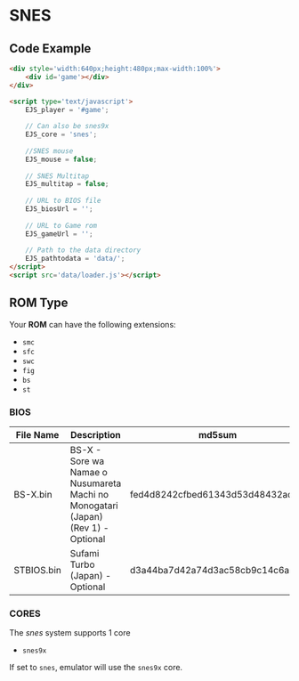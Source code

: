 # SNES

## Code Example

```html
<div style='width:640px;height:480px;max-width:100%'>
    <div id='game'></div>
</div>

<script type='text/javascript'>
    EJS_player = '#game';
    
    // Can also be snes9x
    EJS_core = 'snes';
    
    //SNES mouse
    EJS_mouse = false; 
    
    // SNES Multitap
    EJS_multitap = false; 
    
    // URL to BIOS file
    EJS_biosUrl = '';
    
    // URL to Game rom
    EJS_gameUrl = '';
    
    // Path to the data directory
    EJS_pathtodata = 'data/';
</script>
<script src='data/loader.js'></script>
```

## ROM Type

Your **ROM** can have the following extensions:
- `smc`
- `sfc`
- `swc`
- `fig`
- `bs`
- `st`

### BIOS

|  File Name  |  Description  |    md5sum   |
| ----------- | ------------- | ----------- |
| BS-X.bin | BS-X - Sore wa Namae o Nusumareta Machi no<br> Monogatari (Japan) (Rev 1) - Optional  | fed4d8242cfbed61343d53d48432aced |
| STBIOS.bin | Sufami Turbo (Japan) - Optional | d3a44ba7d42a74d3ac58cb9c14c6a5ca |

### CORES

The *snes* system supports 1 core
- `snes9x`

If set to `snes`, emulator will use the `snes9x` core.

